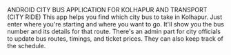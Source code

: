 ANDROID CITY BUS APPLICATION FOR KOLHAPUR AND TRANSPORT (CITY RIDE)
This app helps you find which city bus to take in Kolhapur. Just enter where you're starting and where you want to go. It'll show you the bus number and its details for that route. 
There's an admin part for city officials to update bus routes, timings, and ticket prices. They can also keep track of the schedule.
